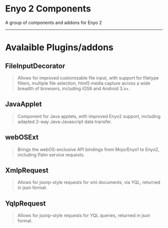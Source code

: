 Enyo 2 Components
=========
A group of components and addons for Enyo 2

----
Avalaible Plugins/addons
========================
FileInputDecorator
--------
> Allows for improved customizable file input, with support for filetype filters, multiple file selection, html5 media capture across a wide breadth of browsers, including iOS6 and Android 3.x+.

JavaApplet
--------
> Component for Java applets, with improved Enyo2 support, including adapted 2-way Java-Javascript data transfer.

webOSExt
--------
> Brings the webOS-exclusive API bindings from Mojo/Enyo1 to Enyo2, including Palm service requests.

XmlpRequest
--------
> Allows for jsonp-style requests for xml documents, via YQL, returned in json format.

YqlpRequest
--------
> Allows for jsonp-style requests for YQL queries, returned in json format.